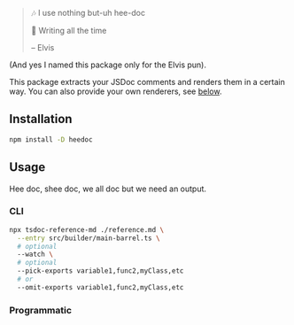 > 🎶 I use nothing but-uh hee-doc
>
> 🎵 Writing all the time
>
> – Elvis

(And yes I named this package only for the Elvis pun).

This package extracts your JSDoc comments and renders them in a certain way.
You can also provide your own renderers, see [below](#custom-renderers).

## Installation

```sh
npm install -D heedoc
```

## Usage

Hee doc, shee doc, we all doc but we need an output.

### CLI

```sh
npx tsdoc-reference-md ./reference.md \
  --entry src/builder/main-barrel.ts \
  # optional
  --watch \
  # optional
  --pick-exports variable1,func2,myClass,etc
  # or
  --omit-exports variable1,func2,myClass,etc
```

### Programmatic